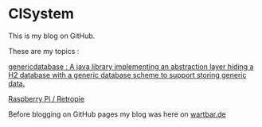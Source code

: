 # CISystem

This is my blog on GitHub.

These are my topics :

[genericdatabase : A java library implementing an abstraction layer hiding a H2 database with a generic database scheme to support storing generic data.](genericdatabase.md)

[Raspberry Pi / Retropie](raspberrypi.md)

Before blogging on GitHub pages my blog was here on [wartbar.de](http://www.wartbar.de/topic_CISYSTEM.html)
